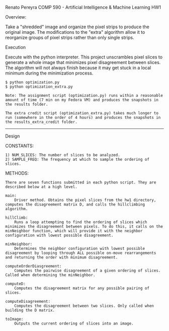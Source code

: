 Renato Pereyra
COMP 590 - Artificial Intelligence & Machine Learning HW1

Overview:

Take a "shredded" image and organize the pixel strips to produce the original image. The modifications to the "extra" algorithm allow it to reorganize groups of pixel strips rather than only single strips.

Execution

Execute with the python interpreter. This project unscrambles pixel slices to generate a whole image that minimizes pixel disagreement between slices. The algorithm will not always finish because it may get stuck in a local minimum during the minimization process.

	$ python optimization.py
	$ python optimization_extra.py

	Note: The assignment script (optimization.py) runs within a reasonable amount of time (7 min on my Fedora VM) and produces the snapshots in the results folder.

	The extra credit script (optimization_extra.py) takes much longer to run (somewhere in the order of 4 hours) and produces the snapshots in the results_extra_credit folder.

-------------------------------------------------------------------------------

Design

CONSTANTS:

	1) NUM_SLICES: The number of slices to be analyzed.
	2) SAMPLE_FREQ: The frequency at which to sample the ordering of slices.

METHODS:

	There are seven functions submitted in each python script. They are described below at a high level.

	main:
		Driver method. Obtains the pixel slices from the hw1 directory, computes the disagreement matrix D, and calls the hillclimbing algorithm.

	hillClimb:
		Runs a loop attempting to find the ordering of slices which minimizes the disagreement between pixels. To do this, it calls on the minNeighbor function, which will provide it with the neighbor configuration with lowest possible disagreement.

	minNeighbor:
		Determines the neighbor configuration with lowest possible disagreement by looping through ALL possible on-move rearrangements and returning the order with minimum disagreement.

	computeOrderDiasgreement:
		Computes the pairwise disagreement of a given ordering of slices. Called when determining the minNeighbor.

	computeD:
		Computes the disagreement matrix for any possible pairing of slices.

	computeDisagreement:
		Computes the disagreement between two slices. Only called when building the D matrix.

	toImage:
		Outputs the current ordering of slices into an image.
